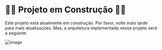 
   <h1>🚧🚧 Projeto em Construção 🚧🚧</h1>
   <p>Este projeto está atualmente em construção. Por favor, volte mais tarde para mais atualizações. Mas, a arquitetura implementada nesse projeto será a seguinte:</p>
    
  ![image](https://github.com/user-attachments/assets/5f1fdb59-be2b-475f-8342-bcbb60395927)


